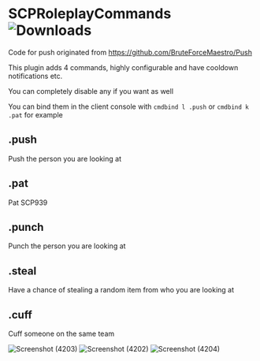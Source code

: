 # SCPRoleplayCommands ![Downloads](https://img.shields.io/github/downloads/morgana-x/SCPRoleplayCommands/total)
Code for push originated from https://github.com/BruteForceMaestro/Push

This plugin adds 4 commands,  highly configurable and have cooldown notifications etc.

You can completely disable any if you want as well

You can bind them in the client console with `cmdbind l .push` or `cmdbind k .pat` for example

## .push
Push the person you are looking at

## .pat
Pat SCP939

## .punch
Punch the person you are looking at

## .steal
Have a chance of stealing a random item from who you are looking at

## .cuff
Cuff someone on the same team

![Screenshot (4203)](https://github.com/morgana-x/SCPRoleplayCommands/assets/89588301/c91ab1a6-5d1f-4780-a9f9-e874f3e470c5)
![Screenshot (4202)](https://github.com/morgana-x/SCPRoleplayCommands/assets/89588301/a58f99ec-3b2f-43d1-9cab-a0b7b5fcdbe4)
![Screenshot (4204)](https://github.com/morgana-x/SCPRoleplayCommands/assets/89588301/dfb9c292-56df-4f13-8db7-5ac4b4cb8b70)
